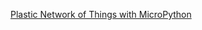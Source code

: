 [Plastic Network of Things with MicroPython](http://wei1234c.blogspot.tw/2017/01/plastic-network-of-things-with.html)